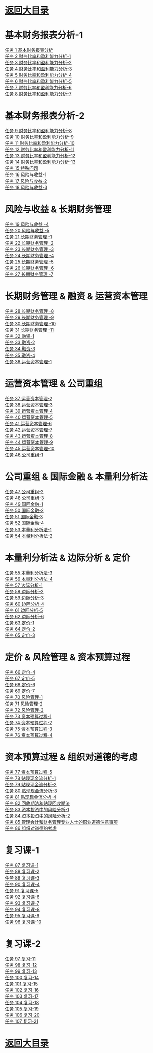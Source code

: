 # <a href="https://github.com/yangchenlarkin/gaodun/blob/master/README.md" target="_blank">返回大目录</a>

# 基本财务报表分析-1
<div><a href="http://vod.gaodun.com/131gh7bz0g1tKIZZ/SD/1.m3u8" target="_blank">任务 1 基本财务报表分析</a></div>
<div><a href="http://vod.gaodun.com/131giVbO0g1uIDEO/SD/1.m3u8" target="_blank">任务 2 财务比率和盈利能力分析-1</a></div>
<div><a href="http://vod.gaodun.com/131gkPew0g1sSjgb/SD/1.m3u8" target="_blank">任务 3 财务比率和盈利能力分析-2</a></div>
<div><a href="http://vod.gaodun.com/131gmBew0g1tj2dM/SD/1.m3u8" target="_blank">任务 4 财务比率和盈利能力分析-3</a></div>
<div><a href="http://vod.gaodun.com/131goq3O0g1ty1mW/SD/1.m3u8" target="_blank">任务 5 财务比率和盈利能力分析-4</a></div>
<div><a href="http://vod.gaodun.com/131gqe4Z0g1vONhg/SD/1.m3u8" target="_blank">任务 6 财务比率和盈利能力分析-5</a></div>
<div><a href="http://vod.gaodun.com/131gsben0g1wKIsJ/SD/1.m3u8" target="_blank">任务 7 财务比率和盈利能力分析-6</a></div>
<div><a href="http://vod.gaodun.com/131gue1G0g1yl7qu/SD/1.m3u8" target="_blank">任务 8 财务比率和盈利能力分析-7</a></div>

# 基本财务报表分析-2
<div><a href="http://vod.gaodun.com/131gwo7I0g1tpbeG/SD/1.m3u8" target="_blank">任务 9 财务比率和盈利能力分析-8</a></div>
<div><a href="http://vod.gaodun.com/131gyc9!0g1sU!PW/SD/1.m3u8" target="_blank">任务 10 财务比率和盈利能力分析-9</a></div>
<div><a href="http://vod.gaodun.com/131gzWc20g1rJqYG/SD/1.m3u8" target="_blank">任务 11 财务比率和盈利能力分析-10</a></div>
<div><a href="http://vod.gaodun.com/131gBFds0g1qx1MD/SD/1.m3u8" target="_blank">任务 12 财务比率和盈利能力分析-11</a></div>
<div><a href="http://vod.gaodun.com/131gDl0U0g1nL@rl/SD/1.m3u8" target="_blank">任务 13 财务比率和盈利能力分析-12</a></div>
<div><a href="http://vod.gaodun.com/131gEO3t0g1u60FT/SD/1.m3u8" target="_blank">任务 14 财务比率和盈利能力分析-13</a></div>
<div><a href="http://vod.gaodun.com/131gGGb20g1tIp8L/SD/1.m3u8" target="_blank">任务 15 特殊问题</a></div>
<div><a href="http://vod.gaodun.com/131gIx1g0g1oPFrm/SD/1.m3u8" target="_blank">任务 16 风险与收益-1</a></div>
<div><a href="http://vod.gaodun.com/131gK6860g1u59yT/SD/1.m3u8" target="_blank">任务 17 风险与收益-2</a></div>
<div><a href="http://vod.gaodun.com/131gLWc50g1zyL0i/SD/1.m3u8" target="_blank">任务 18 风险与收益-3</a></div>

# 风险与收益 & 长期财务管理
<div><a href="http://vod.gaodun.com/131gOd2G0g1qGSAc/SD/1.m3u8" target="_blank">任务 19 风险与收益 -4</a></div>
<div><a href="http://vod.gaodun.com/131gPV0V0g1qJoVj/SD/1.m3u8" target="_blank">任务 20 风险与收益 -5</a></div>
<div><a href="http://vod.gaodun.com/131gRD5X0g1wf@w2/SD/1.m3u8" target="_blank">任务 21 长期财务管理 -1</a></div>
<div><a href="http://vod.gaodun.com/131gTE1e0g1s5lyO/SD/1.m3u8" target="_blank">任务 22 长期财务管理 -2</a></div>
<div><a href="http://vod.gaodun.com/131gVo040g1mfJRh/SD/1.m3u8" target="_blank">任务 23 长期财务管理 -3</a></div>
<div><a href="http://vod.gaodun.com/131gWL1v0g1qGqqu/SD/1.m3u8" target="_blank">任务 24 长期财务管理 -4</a></div>
<div><a href="http://vod.gaodun.com/131h0q9P0g1rf5nm/SD/1.m3u8" target="_blank">任务 25 长期财务管理 -5</a></div>
<div><a href="http://vod.gaodun.com/131h2a2i0g1ryfa8/SD/1.m3u8" target="_blank">任务 26 长期财务管理 -6</a></div>
<div><a href="http://vod.gaodun.com/131h3Tez0g1uUZip/SD/1.m3u8" target="_blank">任务 27 长期财务管理 -7</a></div>

# 长期财务管理 & 融资 & 运营资本管理
<div><a href="http://vod.gaodun.com/0ak37IEa0g1szpN5/SD/1.m3u8" target="_blank">任务 28 长期财务管理 -8</a></div>
<div><a href="http://vod.gaodun.com/0ak38vfY0g1qBbZc/SD/1.m3u8" target="_blank">任务 29 长期财务管理 -9</a></div>
<div><a href="http://vod.gaodun.com/0ak35N4p0g1tSOit/SD/1.m3u8" target="_blank">任务 30 长期财务管理 -10</a></div>
<div><a href="http://vod.gaodun.com/0ak36ECq0g1Dfn@z/SD/1.m3u8" target="_blank">任务 31 长期财务管理 -11</a></div>
<div><a href="http://vod.gaodun.com/0ak39fTb0g1ro0xT/SD/1.m3u8" target="_blank">任务 32 融资-1</a></div>
<div><a href="http://vod.gaodun.com/0ak3a0jX0g1r4JE8/SD/1.m3u8" target="_blank">任务 33 融资-2</a></div>
<div><a href="http://vod.gaodun.com/0ak3aPeu0g1sAQI7/SD/1.m3u8" target="_blank">任务 34 融资-3</a></div>
<div><a href="http://vod.gaodun.com/0ak3bGzy0g1rxGVi/SD/1.m3u8" target="_blank">任务 35 融资-4</a></div>
<div><a href="http://vod.gaodun.com/0ak3cs6c0g1p0WT@/SD/1.m3u8" target="_blank">任务 36 运营资本管理-1</a></div>

# 运营资本管理 & 公司重组
<div><a href="http://vod.gaodun.com/0ak3dTyI0g1qhYGe/SD/1.m3u8" target="_blank">任务 37 运营资本管理-2</a></div>
<div><a href="http://vod.gaodun.com/0ak3eE!L0g1qBdxy/SD/1.m3u8" target="_blank">任务 38 运营资本管理-3</a></div>
<div><a href="http://vod.gaodun.com/0ak3fpSs0g1qvt3Y/SD/1.m3u8" target="_blank">任务 39 运营资本管理-4</a></div>
<div><a href="http://vod.gaodun.com/0ak3gbq@0g1pTXRi/SD/1.m3u8" target="_blank">任务 40 运营资本管理-5</a></div>
<div><a href="http://vod.gaodun.com/0ak3gTaB0g1porXN/SD/1.m3u8" target="_blank">任务 41 运营资本管理-6</a></div>
<div><a href="http://vod.gaodun.com/0ak3hAT80g1scQpL/SD/1.m3u8" target="_blank">任务 42 运营资本管理-7</a></div>
<div><a href="http://vod.gaodun.com/0ak3imYO0g1pXyLJ/SD/1.m3u8" target="_blank">任务 43 运营资本管理-8</a></div>
<div><a href="http://vod.gaodun.com/0ak3j5Kt0g1r6GNj/SD/1.m3u8" target="_blank">任务 44 运营资本管理-9</a></div>
<div><a href="http://vod.gaodun.com/0ak3db@S0g1oH0lE/SD/1.m3u8" target="_blank">任务 45 运营资本管理-10</a></div>
<div><a href="http://vod.gaodun.com/0ak3jN50g1pcKBG/SD/1.m3u8" target="_blank"> 任务 46 公司重组-1</a></div>

# 公司重组 & 国际金融 & 本量利分析法
<div><a href="http://vod.gaodun.com/0ak3kwRK0g1tTIiv/SD/1.m3u8" target="_blank">任务 47 公司重组-2</a></div>
<div><a href="http://vod.gaodun.com/0ak3lwhW0g1E6gdA/SD/1.m3u8" target="_blank">任务 48 公司重组-3</a></div>
<div><a href="http://vod.gaodun.com/0ak3mIvv0g1g1fyV/SD/1.m3u8" target="_blank">任务 49 国际金融-1</a></div>
<div><a href="http://vod.gaodun.com/0ak3nj!T0g1vrdTh/SD/1.m3u8" target="_blank">任务 50 国际金融-2</a></div>
<div><a href="http://vod.gaodun.com/0ak3oi2U0g1v9WnU/SD/1.m3u8" target="_blank">任务 51 国际金融-3</a></div>
<div><a href="http://vod.gaodun.com/0ak3pidz0g1GjsdB/SD/1.m3u8" target="_blank">任务 52 国际金融-4</a></div>
<div><a href="http://vod.gaodun.com/0ak3qzN20g1Km9qK/SD/1.m3u8" target="_blank">任务 53 本量利分析法-1</a></div>
<div><a href="http://vod.gaodun.com/0ak3s3ur0g1McfjU/SD/1.m3u8" target="_blank">任务 54 本量利分析法-2</a></div>

# 本量利分析法 & 边际分析 & 定价
<div><a href="http://vod.gaodun.com/0ak3tqSV0g1nF!3b/SD/1.m3u8" target="_blank">任务 55 本量利分析法-3</a></div>
<div><a href="http://vod.gaodun.com/0ak3uaEm0g1pGwyU/SD/1.m3u8" target="_blank">任务 56 本量利分析法-4</a></div>
<div><a href="http://vod.gaodun.com/0ak3v62k0g1sAALM/SD/1.m3u8" target="_blank">任务 57 边际分析-1</a></div>
<div><a href="http://vod.gaodun.com/0ak3w6ks0g1rdCjj/SD/1.m3u8" target="_blank">任务 58 边际分析-2</a></div>
<div><a href="http://vod.gaodun.com/0ak3wU4v0g1q!b9v/SD/1.m3u8" target="_blank">任务 59 边际分析-3</a></div>
<div><a href="http://vod.gaodun.com/0ak3xL9T0g1oFIJc/SD/1.m3u8" target="_blank">任务 60 边际分析-4</a></div>
<div><a href="http://vod.gaodun.com/0ak3yypW0g1sEKpp/SD/1.m3u8" target="_blank">任务 61 边际分析-5</a></div>
<div><a href="http://vod.gaodun.com/0ak3zkQ50g1cdvTw/SD/1.m3u8" target="_blank">任务 62 边际分析-6</a></div>
<div><a href="http://vod.gaodun.com/0ak3zIA20g1shpPr/SD/1.m3u8" target="_blank">任务 63 定价-1</a></div>
<div><a href="http://vod.gaodun.com/0ak3Av540g1wo8Vw/SD/1.m3u8" target="_blank">任务 64 定价-2</a></div>
<div><a href="http://vod.gaodun.com/0ak3BqIJ0g1wL0@W/SD/1.m3u8" target="_blank">任务 65 定价-3</a></div>

# 定价 & 风险管理 & 资本预算过程
<div><a href="http://vod.gaodun.com/0ak3CjA60g1rIzdJ/SD/1.m3u8" target="_blank">任务 66 定价-4</a></div>
<div><a href="http://vod.gaodun.com/0ak3D5nD0g1rEKrC/SD/1.m3u8" target="_blank">任务 67 定价-5</a></div>
<div><a href="http://vod.gaodun.com/0ak3DTl30g1w98sb/SD/1.m3u8" target="_blank">任务 68 定价-6</a></div>
<div><a href="http://vod.gaodun.com/0ak3EQ@u0g1na3JR/SD/1.m3u8" target="_blank">任务 69 定价-7</a></div>
<div><a href="http://vod.gaodun.com/0ak3FGc40g1ny97P/SD/1.m3u8" target="_blank">任务 70 风险管理-1</a></div>
<div><a href="http://vod.gaodun.com/0ak3Gxj30g1lmalN/SD/1.m3u8" target="_blank">任务 71 风险管理-2</a></div>
<div><a href="http://vod.gaodun.com/0ak3Hjz80g1hpSa6/SD/1.m3u8" target="_blank">任务 72 风险管理-3</a></div>
<div><a href="http://vod.gaodun.com/0ak3HXZA0g1rIJIk/SD/1.m3u8" target="_blank">任务 73 资本预算过程-1</a></div>
<div><a href="http://vod.gaodun.com/0ak3IXiy0g1qVCt5/SD/1.m3u8" target="_blank">任务 74 资本预算过程-2</a></div>
<div><a href="http://vod.gaodun.com/0ak3JTtP0g1nwY9e/SD/1.m3u8" target="_blank">任务 75 资本预算过程-3</a></div>
<div><a href="http://vod.gaodun.com/0ak3KAdp0g1m6Sv9/SD/1.m3u8" target="_blank">任务 76 资本预算过程-4</a></div>

# 资本预算过程 & 组织对道德的考虑
<div><a href="http://vod.gaodun.com/0ak3LkLb0g1F7K6C/SD/1.m3u8" target="_blank">任务 77 资本预算过程-5</a></div>
<div><a href="http://vod.gaodun.com/0ak3Mxtk0g1sWiG0/SD/1.m3u8" target="_blank">任务 78 贴现现金流分析-1</a></div>
<div><a href="http://vod.gaodun.com/0ak3NmXQ0g1rAyDx/SD/1.m3u8" target="_blank">任务 79 贴现现金流分析-2</a></div>
<div><a href="http://vod.gaodun.com/0ak3O8bj0g1q7vuc/SD/1.m3u8" target="_blank">任务 80 贴现现金流分析-3</a></div>
<div><a href="http://vod.gaodun.com/0ak3OTq20g1AD4p1/SD/1.m3u8" target="_blank">任务 81 贴现现金流分析-4</a></div>
<div><a href="http://vod.gaodun.com/0ak3PWfY0g1tYKir/SD/1.m3u8" target="_blank">任务 82 回收期法和贴现回收期法</a></div>
<div><a href="http://vod.gaodun.com/0ak3QPrS0g1r3CHR/SD/1.m3u8" target="_blank">任务 83 资本投资中的风险分析-1</a></div>
<div><a href="http://vod.gaodun.com/0ak3RI5E0g1iqiYe/SD/1.m3u8" target="_blank">任务 84 资本投资中的风险分析-2</a></div>
<div><a href="http://vod.gaodun.com/0ak3SnXs0g1iu@EU/SD/1.m3u8" target="_blank">任务 85 管理会计和财务管理专业人士的职业道德注意事项</a></div>
<div><a href="http://vod.gaodun.com/0ak3T2ny0g1cuxDz/SD/1.m3u8" target="_blank">任务 86 组织对道德的考虑</a></div>

# 复习课-1
<div><a href="http://vod.gaodun.com/0ak3TxLv0g1s7OEZ/SD/1.m3u8" target="_blank">任务 87 复习课-1</a></div>
<div><a href="http://vod.gaodun.com/0ak3UmjH0g1qI7Vy/SD/1.m3u8" target="_blank">任务 88 复习课-2</a></div>
<div><a href="http://vod.gaodun.com/0ak3V6lP0g1vxXkK/SD/1.m3u8" target="_blank">任务 89 复习课-3</a></div>
<div><a href="http://vod.gaodun.com/0ak3VVn20g1rUr7G/SD/1.m3u8" target="_blank">任务 90 复习课-4</a></div>
<div><a href="http://vod.gaodun.com/0ak3WK2P0g1x7jvn/SD/1.m3u8" target="_blank">任务 91 复习课-5</a></div>
<div><a href="http://vod.gaodun.com/0ak3XFO!0g1rCVFS/SD/1.m3u8" target="_blank">任务 92 复习课-6</a></div>
<div><a href="http://vod.gaodun.com/0ak40stR0g1se8F6/SD/1.m3u8" target="_blank">任务 93 复习课-7</a></div>
<div><a href="http://vod.gaodun.com/0ak41eWO0g1s5Dd6/SD/1.m3u8" target="_blank">任务 94 复习课-8</a></div>
<div><a href="http://vod.gaodun.com/0ak423Vz0g1nWwGy/SD/1.m3u8" target="_blank">任务 95 复习课-9</a></div>
<div><a href="http://vod.gaodun.com/0ak42JT40g1wrH1E/SD/1.m3u8" target="_blank">任务 96 复习课-10</a></div>

# 复习课-2
<div><a href="http://vod.gaodun.com/0ak43C7B0g1o9cxD/SD/1.m3u8" target="_blank">任务 97 复习-11</a></div>
<div><a href="http://vod.gaodun.com/0ak44iFg0g1qo3rE/SD/1.m3u8" target="_blank">任务 98 复习-12</a></div>
<div><a href="http://vod.gaodun.com/0ak4516z0g1opFXt/SD/1.m3u8" target="_blank">任务 99 复习-13</a></div>
<div><a href="http://vod.gaodun.com/0ak45HGF0g1otVZ3/SD/1.m3u8" target="_blank">任务 100 复习-14</a></div>
<div><a href="http://vod.gaodun.com/0ak46pUv0g1pog6p/SD/1.m3u8" target="_blank">任务 101 复习-15</a></div>
<div><a href="http://vod.gaodun.com/0ak476Ee0g1jeq8U/SD/1.m3u8" target="_blank">任务 102 复习-16</a></div>
<div><a href="http://vod.gaodun.com/0ak47G@e0g1pPRIW/SD/1.m3u8" target="_blank">任务 103 复习-17</a></div>
<div><a href="http://vod.gaodun.com/0ak48pXO0g1s2edS/SD/1.m3u8" target="_blank">任务 104 复习-18</a></div>
<div><a href="http://vod.gaodun.com/0ak49cVH0g1nsTiS/SD/1.m3u8" target="_blank">任务 105 复习-19</a></div>
<div><a href="http://vod.gaodun.com/0ak49TFF0g1x8KXa/SD/1.m3u8" target="_blank">任务 106 复习-20</a></div>
<div><a href="http://vod.gaodun.com/0ak4aQsh0g1uD3c5/SD/1.m3u8" target="_blank">任务 107 复习-21</a></div>

# <a href="https://github.com/yangchenlarkin/gaodun/blob/master/README.md" target="_blank">返回大目录</a>
